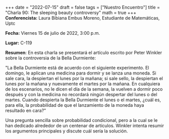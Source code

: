 +++
date  = "2022-07-15"
draft = false
tags  = ["Nuestro Encuentro"]
title = "Charla 90: The sleeping beauty controversy"
math  = true
+++
**Conferencista:** Laura Bibiana Embus Moreno, Estudiante de Matemáticas, Uptc

**Fecha:** Viernes 15 de julio de 2022, 3:00 p.m.

**Lugar:** C-119 

**Resumen**: En esta charla se presentará el artículo escrito por Peter Winkler sobre la controversia de la Bella Durmiente: 

"La Bella Durmiente está de acuerdo con el siguiente experimento. El domingo, le aplican una medicina para dormir y se lanza una moneda. Si sale cara, la despiertan el lunes por la mañana; si sale sello, la despiertan el lunes por la mañana y nuevamente el martes por la mañana. En cualquiera de los escenarios, no le dicen el día de la semana, la vuelven a dormir poco después y con la medicina no recordará ningún despertar del lunes o del martes. Cuando despierta la Bella Durmiente el lunes o el martes, ¿cuál es, para ella, la probabilidad de que el lanzamiento de la moneda haya resultado en cara?" 

Una pregunta sencilla sobre probabilidad condicional, pero a la cual se le han dedicado alrededor de un centenar de artículos. Winkler intenta resumir los argumentos principales y discute cuál sería la solución. 

